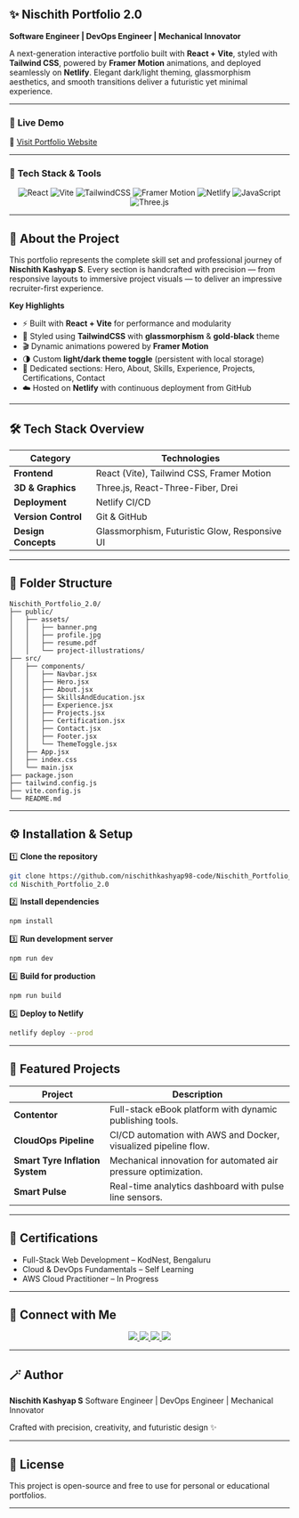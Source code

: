 
## ✨ **Nischith Portfolio 2.0**

**Software Engineer | DevOps Engineer | Mechanical Innovator**

A next-generation interactive portfolio built with **React + Vite**, styled with **Tailwind CSS**, powered by **Framer Motion** animations, and deployed seamlessly on **Netlify**.
Elegant dark/light theming, glassmorphism aesthetics, and smooth transitions deliver a futuristic yet minimal experience.

---

### 🚀 **Live Demo**

🔗 [Visit Portfolio Website](https://nischithkashyap.netlify.app/)


---

### 🧰 **Tech Stack & Tools**

<p align="center">
  <img src="https://img.shields.io/badge/React-%2300d8ff.svg?style=for-the-badge&logo=react&logoColor=black" alt="React" />
  <img src="https://img.shields.io/badge/Vite-%23646CFF.svg?style=for-the-badge&logo=vite&logoColor=white" alt="Vite" />
  <img src="https://img.shields.io/badge/TailwindCSS-%2338B2AC.svg?style=for-the-badge&logo=tailwind-css&logoColor=white" alt="TailwindCSS" />
  <img src="https://img.shields.io/badge/Framer_Motion-%23E61E6E.svg?style=for-the-badge&logo=framer&logoColor=white" alt="Framer Motion" />
  <img src="https://img.shields.io/badge/Netlify-%2300C7B7.svg?style=for-the-badge&logo=netlify&logoColor=white" alt="Netlify" />
  <img src="https://img.shields.io/badge/JavaScript-%23F7DF1E.svg?style=for-the-badge&logo=javascript&logoColor=black" alt="JavaScript" />
  <img src="https://img.shields.io/badge/Three.js-%23000000.svg?style=for-the-badge&logo=three.js&logoColor=white" alt="Three.js" />
</p>

---

## 🧠 **About the Project**

This portfolio represents the complete skill set and professional journey of **Nischith Kashyap S**.
Every section is handcrafted with precision — from responsive layouts to immersive project visuals — to deliver an impressive recruiter-first experience.

**Key Highlights**

* ⚡ Built with **React + Vite** for performance and modularity
* 🎨 Styled using **TailwindCSS** with **glassmorphism** & **gold-black** theme
* 🎬 Dynamic animations powered by **Framer Motion**
* 🌗 Custom **light/dark theme toggle** (persistent with local storage)
* 🧩 Dedicated sections: Hero, About, Skills, Experience, Projects, Certifications, Contact
* ☁️ Hosted on **Netlify** with continuous deployment from GitHub

---

## 🛠️ **Tech Stack Overview**

| Category            | Technologies                                  |
| ------------------- | --------------------------------------------- |
| **Frontend**        | React (Vite), Tailwind CSS, Framer Motion     |
| **3D & Graphics**   | Three.js, React-Three-Fiber, Drei             |
| **Deployment**      | Netlify CI/CD                                 |
| **Version Control** | Git & GitHub                                  |
| **Design Concepts** | Glassmorphism, Futuristic Glow, Responsive UI |

---

## 📂 **Folder Structure**

```
Nischith_Portfolio_2.0/
├── public/
│   ├── assets/
│   │   ├── banner.png
│   │   ├── profile.jpg
│   │   ├── resume.pdf
│   │   └── project-illustrations/
├── src/
│   ├── components/
│   │   ├── Navbar.jsx
│   │   ├── Hero.jsx
│   │   ├── About.jsx
│   │   ├── SkillsAndEducation.jsx
│   │   ├── Experience.jsx
│   │   ├── Projects.jsx
│   │   ├── Certification.jsx
│   │   ├── Contact.jsx
│   │   ├── Footer.jsx
│   │   └── ThemeToggle.jsx
│   ├── App.jsx
│   ├── index.css
│   └── main.jsx
├── package.json
├── tailwind.config.js
├── vite.config.js
└── README.md
```

---

## ⚙️ **Installation & Setup**

1️⃣ **Clone the repository**

```bash
git clone https://github.com/nischithkashyap98-code/Nischith_Portfolio_2.0.git
cd Nischith_Portfolio_2.0
```

2️⃣ **Install dependencies**

```bash
npm install
```

3️⃣ **Run development server**

```bash
npm run dev
```

4️⃣ **Build for production**

```bash
npm run build
```

5️⃣ **Deploy to Netlify**

```bash
netlify deploy --prod
```

---

## 🧩 **Featured Projects**

| Project                         | Description                                                     |
| ------------------------------- | --------------------------------------------------------------- |
| **Contentor**                   | Full-stack eBook platform with dynamic publishing tools.        |
| **CloudOps Pipeline**           | CI/CD automation with AWS and Docker, visualized pipeline flow. |
| **Smart Tyre Inflation System** | Mechanical innovation for automated air pressure optimization.  |
| **Smart Pulse**                 | Real-time analytics dashboard with pulse line sensors.          |

---

## 🏅 **Certifications**

* Full-Stack Web Development – KodNest, Bengaluru
* Cloud & DevOps Fundamentals – Self Learning
* AWS Cloud Practitioner – In Progress

---

## 🤝 **Connect with Me**

<p align="center">
  <a href="https://www.linkedin.com/in/nischith-kashyap-s-aa413a389" target="_blank">
    <img src="https://img.shields.io/badge/LinkedIn-%230077B5.svg?style=for-the-badge&logo=linkedin&logoColor=white" />
  </a>
  <a href="https://github.com/nischithkashyap98-code" target="_blank">
    <img src="https://img.shields.io/badge/GitHub-%23181717.svg?style=for-the-badge&logo=github&logoColor=white" />
  </a>
  <a href="mailto:nischithkashyap98@gmail.com">
    <img src="https://img.shields.io/badge/Email-%23EA4335.svg?style=for-the-badge&logo=gmail&logoColor=white" />
  </a>
  <a href="https://nischithkashyap.netlify.app/" target="_blank">
    <img src="https://img.shields.io/badge/Portfolio-%23b8912b.svg?style=for-the-badge&logo=netlify&logoColor=white" />
  </a>
</p>

---

## 🪄 **Author**

**Nischith Kashyap S**
Software Engineer | DevOps Engineer | Mechanical Innovator

Crafted with precision, creativity, and futuristic design ✨

---

## 📜 **License**

This project is open-source and free to use for personal or educational portfolios.

---

